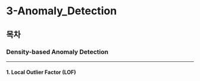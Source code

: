 # 3-Anomaly_Detection

## 목차

### Density-based Anomaly Detection
___

#### 1. Local Outlier Factor (LOF) 

